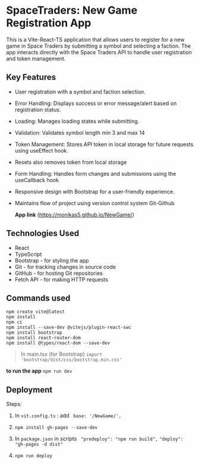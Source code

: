 # SpaceTraders: New Game Registration App

This is a Vite-React-TS application that allows users to register for a new game in Space Traders by submitting a symbol and selecting a faction. 
The app interacts directly with the Space Traders API to handle user registration and token management.

## Key Features

- User registration with a symbol and faction selection.
- Error Handling: Displays success or error message/alert based on registration status.
- Loading: Manages loading states while submitting.
- Validation: Validates symbol length min 3 and max 14
- Token Management: Stores API token in local storage for future requests using useEffect hook.
- Resets also removes token from local storage
- Form Handling: Handles form changes and submissions using the useCallback hook
- Responsive design with Bootstrap for a user-friendly experience.
- Maintains flow of project using version control system Git-Github

  **App link** (https://monikas5.github.io/NewGame/)
  
## Technologies Used

- React
- TypeScript
- Bootstrap - for styling the app
- Git - for tracking changes in source code 
- GitHub - for hosting Git repositories
- Fetch API - for making HTTP requests



## Commands used

```
npm create vite@latest
npm install
npm ci
npm install --save-dev @vitejs/plugin-react-swc
npm install bootstrap
npm install react-router-dom
npm install @types/react-dom --save-dev

```
>In main.tsx (for Bootstrap)
`import 'bootstrap/dist/css/bootstrap.min.css'`

**to run the app**
`npm run dev`

## Deployment
Steps:

1. In `vit.config.ts` :
        add ` base: '/NewGame/',` 

2. `npm install gh-pages --save-dev`

3. In `package.json`
        in scripts
           ` "predeploy": "npm run build",`
            `"deploy": "gh-pages -d dist"`

3. `npm run deploy`

